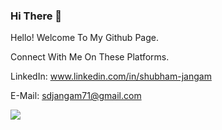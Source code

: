 ### Hi There 👋

Hello! Welcome To My Github Page.

Connect With Me On These Platforms.

LinkedIn: www.linkedin.com/in/shubham-jangam

E-Mail: sdjangam71@gmail.com


<img src="https://github-readme-stats.vercel.app/api?username=sdjangam&&show_icons=true&title_color=ffffff&icon_color=bb2acf&text_color=daf7dc&bg_color=151515 "/>
